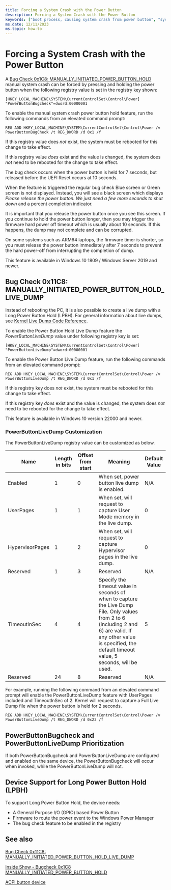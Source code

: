 ```yaml
---
title: Forcing a System Crash with the Power Button
description: Forcing a System Crash with the Power Button
keywords: ["boot process, causing system crash from power button", "system crash, power button", "bug check, power button"]
ms.date: 12/11/2023
ms.topic: how-to
---
```


# Forcing a System Crash with the Power Button

A [Bug Check 0x1C8: MANUALLY_INITIATED_POWER_BUTTON_HOLD](bug-check-0x1c8--manually-initiated-power-button-hold.md) manual system crash can be forced by pressing and holding the power button when the following registry value is set in the registry key shown:

```reg
[HKEY_LOCAL_MACHINE\SYSTEM\CurrentControlSet\Control\Power]
"PowerButtonBugcheck"=dword:00000001
```

To enable the manual system crash power button hold feature, run the following commands from an elevated command prompt:

```dos
REG ADD HKEY_LOCAL_MACHINE\SYSTEM\CurrentControlSet\Control\Power /v PowerButtonBugCheck /t REG_DWORD /d 0x1 /f
```

If this registry value does *not* exist, the system must be rebooted for this change to take effect.

If this registry value *does* exist and the value is changed, the system does *not* need to be rebooted for the change to take effect.

The bug check occurs when the power button is held for 7 seconds, but released before the UEFI Reset occurs at 10 seconds.

When the feature is triggered the regular bug check Blue screen or Green screen is not displayed. Instead, you will see a black screen which displays *Please release the power button. We just need a few more seconds to shut down* and a percent completion indicator.

It is important that you release the power button once you see this screen. If you continue to hold the power button longer, then you may trigger the firmware hard power off timeout which is usually about 10 seconds. If this happens, the dump may not complete and can be corrupted.

On some systems such as ARM64 laptops, the firmware timer is shorter, so you must release the power button immediately after 7 seconds to prevent the hard power-off from interrupting the completion of dump.

This feature is available in Windows 10 1809 / Windows Server 2019 and newer.

## Bug Check 0x11C8: MANUALLY\_INITIATED\_POWER\_BUTTON\_HOLD_LIVE_DUMP

Instead of rebooting the PC, it is also possible to create a live dump with a Long Power Button Hold (LPBH). For general information about live dumps, see [Kernel Live Dump Code Reference](kernel-live-dump-code-reference.md).

To enable the Power Button Hold Live Dump feature the *PowerButtonLiveDump* value under following registry key is set:

```reg
[HKEY_LOCAL_MACHINE\SYSTEM\CurrentControlSet\Control\Power]
"PowerButtonLiveDump"=dword:00000001
```

To enable the Power Button Live Dump feature, run the following commands from an elevated command prompt:

```dos
REG ADD HKEY_LOCAL_MACHINE\SYSTEM\CurrentControlSet\Control\Power /v PowerButtonLiveDump /t REG_DWORD /d 0x1 /f
```

If this registry key does *not* exist, the system must be rebooted for this change to take effect.

If this registry key *does* exist and the value is changed, the system does *not* need to be rebooted for the change to take effect.

This feature is available in Windows 10 version 22000 and newer.

### PowerButtonLiveDump Customization

The PowerButtonLiveDump registry value can be customized as below.


Name           | Length in bits | Offset from start | Meaning            | Default Value 
|--------------|----------------|-------------------|--------------------|-----------------|
Enabled        |    1           | 0                 | When set, power button live dump is enabled. |	N/A
UserPages	   |    1           | 1                 | When set, will request to capture User Mode memory in the live dump.  |	0
HypervisorPages| 	1           | 2                 | When set, will request to capture Hypervisor pages in the live dump. |	0
Reserved       | 	1	        | 3                 | Reserved                                                               |	N/A
TimeoutInSec   |	4           | 4                 | Specify the timeout value in seconds of when to capture the Live Dump File. Only values from 2 to 6 (including 2 and 6) are valid. If any other value is specified, the default timeout value, 5 seconds, will be used.	| 5
Reserved       |	24	        | 8                 | Reserved                                                               |	N/A

For example, running the following command from an elevated command prompt will enable the PowerButtonLiveDump feature with UserPages included and TimeoutInSec of 2. Kernel will request to capture a Full Live Dump file when the power button is held for 2 seconds.

```dos
REG ADD HKEY_LOCAL_MACHINE\SYSTEM\CurrentControlSet\Control\Power /v PowerButtonLiveDump /t REG_DWORD /d 0x23 /f
```

## PowerButtonBugcheck and PowerButtonLiveDump Prioritization 

If both PowerButtonBugcheck and PowerButtonLiveDump are configured and enabled on the same device, the PowerButtonBugcheck will occur when invoked, while the PowerButtonLiveDump will not.

## Device Support for Long Power Button Hold (LPBH)

To support Long Power Button Hold, the device needs:

- A General Purpose I/O (GPIO) based Power Button
- Firmware to route the power event to the Windows Power Manager
- The bug check feature to be enabled in the registry

## See also

[Bug Check 0x11C8: MANUALLY_INITIATED_POWER_BUTTON_HOLD_LIVE_DUMP](bug-check-0x1c8--manually-initiated-power-button-hold.md)

[Inside Show - Bugcheck 0x1C8 MANUALLY_INITIATED_POWER_BUTTON_HOLD](/shows/inside/0x1c8)

[ACPI button device](../hid/acpi-button-device.md)
